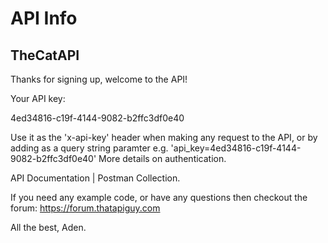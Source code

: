 # API Info

## TheCatAPI

Thanks for signing up, welcome to the API!

Your API key:

4ed34816-c19f-4144-9082-b2ffc3df0e40

Use it as the 'x-api-key' header when making any request to the API, or by adding as a query string paramter e.g. 'api_key=4ed34816-c19f-4144-9082-b2ffc3df0e40' More details on authentication.

API Documentation | Postman Collection.

If you need any example code, or have any questions then checkout the forum: https://forum.thatapiguy.com

All the best, Aden.
